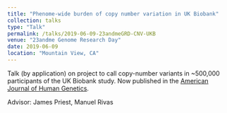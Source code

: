 ```yaml
---
title: "Phenome-wide burden of copy number variation in UK Biobank"
collection: talks
type: "Talk"
permalink: /talks/2019-06-09-23andmeGRD-CNV-UKB
venue: "23andme Genome Research Day"
date: 2019-06-09
location: "Mountain View, CA"
---
```


Talk (by application) on project to call copy-number variants in ~500,000 participants of the UK Biobank study. Now published in the [American Journal of Human Genetics](../publication/2019-08-01-Phenome-wide-Burden-of-Copy-Number-Variation-in-the-UK-Biobank).

Advisor: James Priest, Manuel Rivas


